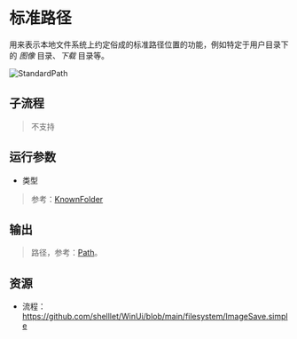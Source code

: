 # 标准路径 
用来表示本地文件系统上约定俗成的标准路径位置的功能，例如特定于用户目录下的 *图像* 目录、*下载* 目录等。

![StandardPath](./images/03.png ':size=90%')

## 子流程
> 不支持


## 运行参数

* 类型

> 参考：[KnownFolder](../enums/KnownFolder.md)

## 输出

> 路径，参考：[Path](./types/Path.md)。    


## 资源

* 流程：https://github.com/shelllet/WinUi/blob/main/filesystem/ImageSave.simple
